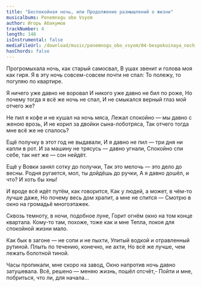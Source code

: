 ```yaml
---
title: "Беспокойная ночь, или Продолжение размышлений о жизни"
musicalbums: Ponemnogu obo Vsyom
author: Игорь Абакумов
trackNumber: 4
length: 148
isInstrumental: false
mediaFileUrl: /download/music/ponemnogu_obo_vsyom/04-bespokoinaya_noch.mp3
hasChords: false
---
```


Прогромыхала ночь, как старый самосвал,
В ушах звенит и голова моя как гиря.
Я в эту ночь совсем-совсем почти не спал:
То полежу, то погуляю по квартире.

Я ничего уже давно не воровал
И никого уже давно не бил по роже,
Но почему тогда я всё же ночь не спал,
И не смыкался верный глаз мой отчего же?

Не пил я кофе и не кушал на ночь мяса,
Лежал спокойно — мы давно с женою врозь,
И не корил за двойки сына-лоботряса,
Так отчего тогда мне всё же не спалось?

Ещё получку в этот год не выдавали,
И я давно не пил — три дня ни капли в рот.
И за машину не трясусь — давно угнали,
Спокойно спи себе, так нет же — сон нейдёт.

Ещё у Вовки занял сотку до получки,
Так это мелочь — это дело до весны.
Родня ругается, мол, ты дойдёшь до ручки,
А я давно дошёл, и что? И хоть бы хны!

И вроде всё идёт путём, как говорится,
Как у людей, а может, в чём-то лучше даже,
Но почему весь дом храпит, а мне не спится —
Смотрю в окно на громадьё многоэтажек.

Сквозь темноту, в ночи, подобное луне,
Горит огнём окно на том конце квартала.
Кому-то там, похоже, тоже как и мне
Тепла, покоя для спокойной жизни мало.

Как бык в загоне — не сопи и не пыхти,
Упитый водкой и отравленный рутиной.
Плыть по течению, конечно, не ахти,
Но всё же лучше, чем лежать болотной тиной.

Часы пропикали, мне скоро на завод,
Окно напротив ночь давно затушевала.
Всё, решено — меняю жизнь, пошёл отсчёт,-
Пойти и мне, побриться, что ли, для начала…
